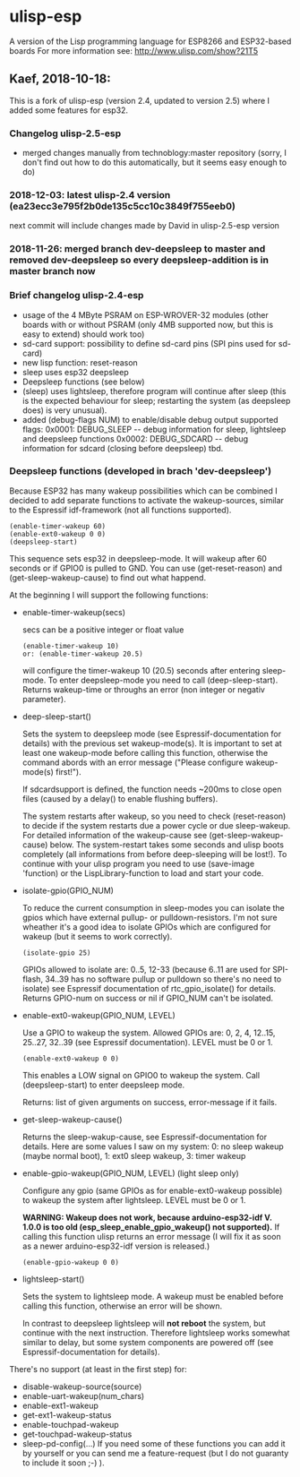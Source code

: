 # ulisp-esp
A version of the Lisp programming language for ESP8266 and ESP32-based boards
For more information see:
http://www.ulisp.com/show?21T5


## Kaef, 2018-10-18:

This is a fork of ulisp-esp (version 2.4, updated to version 2.5) where I added some features for esp32.

### Changelog ulisp-2.5-esp
* merged changes manually from technoblogy:master repository
  (sorry, I don't find out how to do this automatically, but it seems easy enough to do)

### 2018-12-03: latest ulisp-2.4 version (ea23ecc3e795f2b0de135c5cc10c3849f755eeb0)
next commit will include changes made by David in ulisp-2.5-esp version
       
### 2018-11-26: merged branch dev-deepsleep to master and removed dev-deepsleep so every deepsleep-addition is in master branch now

### Brief changelog ulisp-2.4-esp
* usage of the 4 MByte PSRAM on ESP-WROVER-32 modules
  (other boards with or without PSRAM (only 4MB supported now, but this is easy to extend) should work too)
* sd-card support: possibility to define sd-card pins (SPI pins used for sd-card)
* new lisp function: reset-reason
* sleep uses esp32 deepsleep
* Deepsleep functions (see below)
* (sleep) uses lightsleep, therefore program will continue after sleep (this is the expected behaviour for sleep;
  restarting the system (as deepsleep does) is very unusual).
* added (debug-flags NUM) to enable/disable debug output
  supported flags:
    0x0001: DEBUG_SLEEP  -- debug information for sleep, lightsleep and deepsleep functions
    0x0002: DEBUG_SDCARD -- debug information for sdcard (closing before deepsleep)
  tbd.

### Deepsleep functions (developed in brach 'dev-deepsleep')
Because ESP32 has many wakeup possibilities which can be combined I decided to
add separate functions to activate the wakeup-sources, similar to the
Espressif idf-framework (not all functions supported).
  ```
  (enable-timer-wakeup 60)
  (enable-ext0-wakeup 0 0)
  (deepsleep-start)
  ```
  This sequence sets esp32 in deepsleep-mode. It will wakeup after 60 seconds or if GPIO0 is pulled to GND.
  You can use (get-reset-reason) and (get-sleep-wakeup-cause) to find out what happend.

At the beginning I will support the following functions:

* enable-timer-wakeup(secs)

  secs can be a positive integer or float value
  ```
  (enable-timer-wakeup 10)
  or: (enable-timer-wakeup 20.5)
  ```
  will configure the timer-wakeup 10 (20.5) seconds after entering sleep-mode. To enter deepsleep-mode you need to call
  (deep-sleep-start).
  Returns wakeup-time or throughs an error (non integer or negativ parameter).
  
* deep-sleep-start()

  Sets the system to deepsleep mode (see Espressif-documentation for details) with the
  previous set wakeup-mode(s). It is important to set at least one wakeup-mode before calling this function,
  otherwise the command abords with an error message ("Please configure wakeup-mode(s) first!").

  If sdcardsupport is defined, the function needs ~200ms to close open files (caused by a delay() to enable flushing buffers).
  
  The system restarts after wakeup, so you need to check (reset-reason) to decide if the system
  restarts due a power cycle or due sleep-wakeup. For detailed information of the wakeup-cause see
  (get-sleep-wakeup-cause) below.
  The system-restart takes some seconds and ulisp boots completely (all informations from before deep-sleeping
  will be lost!). To continue with your ulisp program you need to use (save-image 'function) or
  the LispLibrary-function to load and start your code.

* isolate-gpio(GPIO_NUM)

  To reduce the current consumption in sleep-modes you can isolate the gpios which have external
  pullup- or pulldown-resistors.
  I'm not sure wheather it's a good idea to isolate GPIOs which are configured for wakeup (but it seems to work correctly).
  ```
  (isolate-gpio 25)
  ```
  GPIOs allowed to isolate are: 0..5, 12-33
  (because 6..11 are used for SPI-flash, 34..39 has no software pullup or pulldown so there's no need to isolate)
  see Espressif documentation of rtc_gpio_isolate() for details.
  Returns GPIO-num on success or nil if GPIO_NUM can't be isolated.

  
* enable-ext0-wakeup(GPIO_NUM, LEVEL)

  Use a GPIO to wakeup the system. Allowed GPIOs are: 0, 2, 4, 12..15, 25..27, 32..39 (see Espressif documentation).
  LEVEL must be 0 or 1.
  ```
  (enable-ext0-wakeup 0 0)
  ```
  This enables a LOW signal on GPIO0 to wakeup the system. Call (deepsleep-start) to enter deepsleep mode.

  Returns: list of given arguments on success, error-message if it fails.

* get-sleep-wakeup-cause()

  Returns the sleep-wakup-cause, see Espressif-documentation for details.
  Here are some values I saw on my system: 0: no sleep wakeup (maybe normal boot), 1: ext0 sleep wakeup, 3: timer wakeup
       
* enable-gpio-wakeup(GPIO_NUM, LEVEL) (light sleep only)

  Configure any gpio (same GPIOs as for enable-ext0-wakeup possible) to wakeup the system after lightsleep.
  LEVEL must be 0 or 1.

  **WARNING: Wakeup does not work, because arduino-esp32-idf V. 1.0.0 is too old (esp_sleep_enable_gpio_wakeup() not supported).**
  If calling this function ulisp returns an error message (I will fix it as soon as a newer arduino-esp32-idf version is released.)
  ```
  (enable-gpio-wakeup 0 0)
  ```

* lightsleep-start()

  Sets the system to lightsleep mode. A wakeup must be enabled before calling this function, otherwise an error will be shown.

  In contrast to deepsleep lightsleep will **not reboot** the system, but continue with the next instruction.
  Therefore lightsleep works somewhat similar to delay, but some system components are powered off (see Espressif-documentation for details).
  
There's no support (at least in the first step) for:
* disable-wakeup-source(source)
* enable-uart-wakeup(num_chars)
* enable-ext1-wakeup
* get-ext1-wakeup-status
* enable-touchpad-wakeup
* get-touchpad-wakeup-status
* sleep-pd-config(...)
If you need some of these functions you can add it by yourself or you
can send me a feature-request (but I do not guaranty to include it soon ;-) ).
